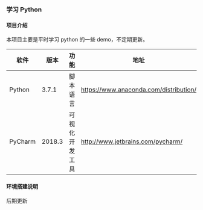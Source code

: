### 学习 Python 


#### 项目介绍

本项目主要是平时学习 python 的一些 demo，不定期更新。


| 软件	 | 版本 | 功能 | 地址 |
| ------ | ------ | ------ | ------ |
| Python | 3.7.1 | 脚本语言 | https://www.anaconda.com/distribution/ |
| PyCharm | 2018.3 | 可视化开发工具 | http://www.jetbrains.com/pycharm/ |

#### 环境搭建说明

后期更新


